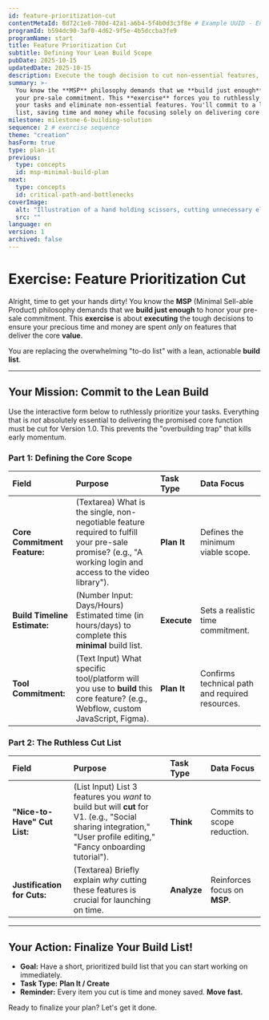 ```yaml
---
id: feature-prioritization-cut
contentMetaId: 8d72c1e8-780d-42a1-a6b4-5f4b0d3c3f8e # Example UUID - Ensure uniqueness
programId: b594dc90-3af0-4d62-9f5e-4b5dccba3fe9
programName: start
title: Feature Prioritization Cut
subtitle: Defining Your Lean Build Scope
pubDate: 2025-10-15
updatedDate: 2025-10-15
description: Execute the tough decision to cut non-essential features, define the minimal viable build list, and commit resources (time and tools) to fulfill the pre-sale promise.
summary: >-
  You know the **MSP** philosophy demands that we **build just enough** to honor
  your pre-sale commitment. This **exercise** forces you to ruthlessly prioritize
  your tasks and eliminate non-essential features. You'll commit to a lean build
  list, saving time and money while focusing solely on delivering core **value**.
milestone: milestone-6-building-solution
sequence: 2 # exercise sequence
theme: "creation"
hasForm: true
type: plan-it
previous:
  type: concepts
  id: msp-minimal-build-plan
next:
  type: concepts
  id: critical-path-and-bottlenecks
coverImage:
  alt: "Illustration of a hand holding scissors, cutting unnecessary elements from a blueprint or project plan."
  src: ""
language: en
version: 1
archived: false
---
```

# Exercise: Feature Prioritization Cut

Alright, time to get your hands dirty! You know the **MSP** (Minimal Sell-able Product) philosophy demands that we **build just enough** to honor your pre-sale commitment. This **exercise** is about **executing** the tough decisions to ensure your precious time and money are spent *only* on features that deliver the core **value**.

You are replacing the overwhelming "to-do list" with a lean, actionable **build list**.

---

## Your Mission: Commit to the Lean Build

Use the interactive form below to ruthlessly prioritize your tasks. Everything that is *not* absolutely essential to delivering the promised core function must be cut for Version 1.0. This prevents the "overbuilding trap" that kills early momentum.

### Part 1: Defining the Core Scope

| Field | Purpose | Task Type | Data Focus |
| :--- | :--- | :--- | :--- |
| **Core Commitment Feature:** | (Textarea) What is the single, non-negotiable feature required to fulfill your pre-sale promise? (e.g., "A working login and access to the video library"). | **Plan It** | Defines the minimum viable scope. |
| **Build Timeline Estimate:** | (Number Input: Days/Hours) Estimated time (in hours/days) to complete this **minimal** build list. | **Execute** | Sets a realistic time commitment. |
| **Tool Commitment:** | (Text Input) What specific tool/platform will you use to **build** this core feature? (e.g., Webflow, custom JavaScript, Figma). | **Plan It** | Confirms technical path and required resources. |

### Part 2: The Ruthless Cut List

| Field | Purpose | Task Type | Data Focus |
| :--- | :--- | :--- | :--- |
| **"Nice-to-Have" Cut List:** | (List Input) List 3 features you *want* to build but will **cut** for V1. (e.g., "Social sharing integration," "User profile editing," "Fancy onboarding tutorial"). | **Think** | Commits to scope reduction. |
| **Justification for Cuts:** | (Textarea) Briefly explain *why* cutting these features is crucial for launching on time. | **Analyze** | Reinforces focus on **MSP**. |

---

## Your Action: Finalize Your Build List!

* **Goal:** Have a short, prioritized build list that you can start working on immediately.
* **Task Type:** **Plan It / Create**
* **Reminder:** Every item you cut is time and money saved. **Move fast.**

Ready to finalize your plan? Let's get it done.